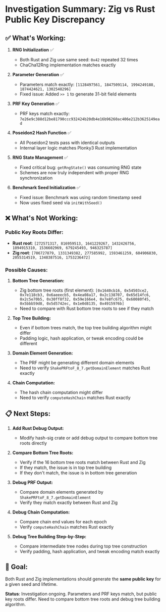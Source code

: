 # Investigation Summary: Zig vs Rust Public Key Discrepancy

## ✅ **What's Working:**

1. **RNG Initialization** ✅
   - Both Rust and Zig use same seed: `0x42` repeated 32 times
   - ChaCha12Rng implementation matches exactly

2. **Parameter Generation** ✅
   - Parameters match exactly: `[1128497561, 1847509114, 1994249188, 1874424621, 1302548296]`
   - Fixed issue: Added `>> 1` to generate 31-bit field elements

3. **PRF Key Generation** ✅
   - PRF keys match exactly: `7e26e9c388d12be81790ccc932424b20db4e16b96260ac406e212b3625149ead`

4. **Poseidon2 Hash Function** ✅
   - All Poseidon2 tests pass with identical outputs
   - Internal layer logic matches Plonky3 Rust implementation

5. **RNG State Management** ✅
   - Fixed critical bug: `getRngState()` was consuming RNG state
   - Schemes are now truly independent with proper RNG synchronization

6. **Benchmark Seed Initialization** ✅
   - Fixed issue: Benchmark was using random timestamp seed
   - Now uses fixed seed via `initWithSeed()`

## ❌ **What's Not Working:**

### **Public Key Roots Differ:**
- **Rust root**: `[272571317, 816959513, 1641229267, 1432426756, 1894915310, 1536602969, 679245493, 946325787]`
- **Zig root**: `[706727879, 1331349382, 277585992, 1593461259, 604906830, 2055314519, 1348387516, 1753236472]`

### **Possible Causes:**

1. **Bottom Tree Generation:**
   - Zig bottom tree roots (first element): `[0x1640cb16, 0x54503ce2, 0x7e118cb3, 0x6aeeecb5, 0x4ea08a17, 0x2c138707, 0x65d14fc6, 0x2c5e70b5, 0x30ff8f32, 0x59e166e4, 0x7e8fc675, 0x60080f45, 0x5bbb59d8, 0x5d5742ec, 0x1e0d8135, 0x4915976b]`
   - Need to compare with Rust bottom tree roots to see if they match

2. **Top Tree Building:**
   - Even if bottom trees match, the top tree building algorithm might differ
   - Padding logic, hash application, or tweak encoding could be different

3. **Domain Element Generation:**
   - The PRF might be generating different domain elements
   - Need to verify `ShakePRFtoF_8_7.getDomainElement` matches Rust exactly

4. **Chain Computation:**
   - The hash chain computation might differ
   - Need to verify `computeHashChain` matches Rust exactly

## 📋 **Next Steps:**

1. **Add Rust Debug Output:**
   - Modify hash-sig crate or add debug output to compare bottom tree roots directly

2. **Compare Bottom Tree Roots:**
   - Verify if the 16 bottom tree roots match between Rust and Zig
   - If they match, the issue is in top tree building
   - If they don't match, the issue is in bottom tree generation

3. **Debug PRF Output:**
   - Compare domain elements generated by `ShakePRFtoF_8_7.getDomainElement`
   - Verify they match exactly between Rust and Zig

4. **Debug Chain Computation:**
   - Compare chain end values for each epoch
   - Verify `computeHashChain` matches Rust exactly

5. **Debug Tree Building Step-by-Step:**
   - Compare intermediate tree nodes during top tree construction
   - Verify padding, hash application, and tweak encoding match exactly

## 🎯 **Goal:**

Both Rust and Zig implementations should generate the **same public key** for a given seed and lifetime.

**Status**: Investigation ongoing. Parameters and PRF keys match, but public key roots differ. Need to compare bottom tree roots and debug tree building algorithm.

